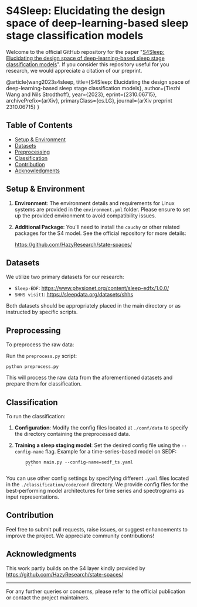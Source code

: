 # S4Sleep: Elucidating the design space of deep-learning-based sleep stage classification models

Welcome to the official GitHub repository for the paper "[S4Sleep: Elucidating the design space of deep-learning-based sleep stage classification models](https://arxiv.org/abs/2310.06715)". If you consider this repository useful for you research, we would appreciate a citation of our preprint.

@article{wang2023s4sleep,
      title={S4Sleep: Elucidating the design space of deep-learning-based sleep stage classification models}, 
      author={Tiezhi Wang and Nils Strodthoff},
      year={2023},
      eprint={2310.06715},
      archivePrefix={arXiv},
      primaryClass={cs.LG},
      journal={arXiv preprint 2310.06715}
} 

## Table of Contents
- [Setup & Environment](#setup--environment)
- [Datasets](#datasets)
- [Preprocessing](#preprocessing)
- [Classification](#classification)
- [Contribution](#contribution)
- [Acknowledgments](#acknowledgments)

## Setup & Environment

1. **Environment**: The environment details and requirements for Linux systems are provided in the `environment.yml` folder. Please ensure to set up the provided environment to avoid compatibility issues.

2. **Additional Package**: You'll need to install the `cauchy` or other related packages for the S4 model. See the official repository for more details:

	https://github.com/HazyResearch/state-spaces/


## Datasets

We utilize two primary datasets for our research:

- `Sleep-EDF`: https://www.physionet.org/content/sleep-edfx/1.0.0/
- `SHHS visit1`: https://sleepdata.org/datasets/shhs

Both datasets should be appropriately placed in the main directory or as instructed by specific scripts.

## Preprocessing

To preprocess the raw data:

Run the `preprocess.py` script:
```
python preprocess.py
```

This will process the raw data from the aforementioned datasets and prepare them for classification.

## Classification

To run the classification:

1. **Configuration**: Modify the config files located at `./conf/data` to specify the directory containing the preprocessed data.

2. **Training a sleep staging model**:
Set the desired config file using the `--config-name` flag. Example for a time-series-based model on SEDF:
	```
        python main.py --config-name=sedf_ts.yaml
        ```

You can use other config settings by specifying different `.yaml` files located in the `./classification/code/conf` directory. We provide config files for the best-performing model architectures for time series and spectrograms as input representations.

## Contribution

Feel free to submit pull requests, raise issues, or suggest enhancements to improve the project. We appreciate community contributions!

## Acknowledgments
This work partly builds on the S4 layer kindly provided by https://github.com/HazyResearch/state-spaces/

---

For any further queries or concerns, please refer to the official publication or contact the project maintainers.
